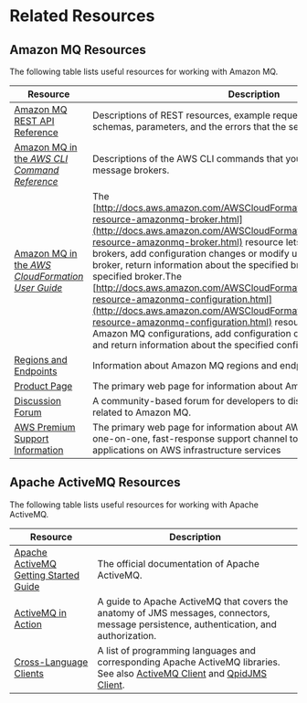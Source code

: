 # Related Resources<a name="amazon-mq-related-resources"></a>

## Amazon MQ Resources<a name="amazon-mq-resources"></a>

The following table lists useful resources for working with Amazon MQ\.


| Resource | Description | 
| --- | --- | 
| [Amazon MQ REST API Reference](http://docs.aws.amazon.com/amazon-mq/latest/api-reference/)  | Descriptions of REST resources, example requests, HTTP methods, schemas, parameters, and the errors that the service returns\.  | 
| [Amazon MQ in the *AWS CLI Command Reference*](http://docs.aws.amazon.com/cli/latest/reference/mq/index.html) | Descriptions of the AWS CLI commands that you can use to work with message brokers\. | 
| [Amazon MQ in the *AWS CloudFormation User Guide*](http://docs.aws.amazon.com/AWSCloudFormation/latest/UserGuide/cfn-supported-resources.html#cfn-supported-resources-application-services) | The [http://docs.aws.amazon.com/AWSCloudFormation/latest/UserGuide/aws-resource-amazonmq-broker.html](http://docs.aws.amazon.com/AWSCloudFormation/latest/UserGuide/aws-resource-amazonmq-broker.html) resource lets you create Amazon MQ brokers, add configuration changes or modify users for the specified broker, return information about the specified broker, and delete the specified broker\.The [http://docs.aws.amazon.com/AWSCloudFormation/latest/UserGuide/aws-resource-amazonmq-configuration.html](http://docs.aws.amazon.com/AWSCloudFormation/latest/UserGuide/aws-resource-amazonmq-configuration.html) resource lets you create Amazon MQ configurations, add configuration changes or modify users, and return information about the specified configuration\. | 
| [Regions and Endpoints](http://docs.aws.amazon.com/general/latest/gr/rande.html#amazon-mq_region) | Information about Amazon MQ regions and endpoints | 
| [Product Page](https://aws.amazon.com/amazon-mq/) | The primary web page for information about Amazon MQ\. | 
| [Discussion Forum](https://forums.aws.amazon.com/forum.jspa?forumID=279) | A community\-based forum for developers to discuss technical questions related to Amazon MQ\. | 
| [AWS Premium Support Information](https://aws.amazon.com/premiumsupport/) | The primary web page for information about AWS Premium Support, a one\-on\-one, fast\-response support channel to help you build and run applications on AWS infrastructure services | 

## Apache ActiveMQ Resources<a name="activemq-resources"></a>

The following table lists useful resources for working with Apache ActiveMQ\.


| Resource | Description | 
| --- | --- | 
| [Apache ActiveMQ Getting Started Guide](http://activemq.apache.org/getting-started.html) | The official documentation of Apache ActiveMQ\. | 
| [ActiveMQ in Action](https://www.manning.com/books/activemq-in-action) | A guide to Apache ActiveMQ that covers the anatomy of JMS messages, connectors, message persistence, authentication, and authorization\. | 
| [Cross\-Language Clients](http://activemq.apache.org/cross-language-clients.html) | A list of programming languages and corresponding Apache ActiveMQ libraries\. See also [ActiveMQ Client](https://mvnrepository.com/artifact/org.apache.activemq/activemq-client) and [QpidJMS Client](https://mvnrepository.com/artifact/org.apache.qpid/qpid-jms-client)\. | 